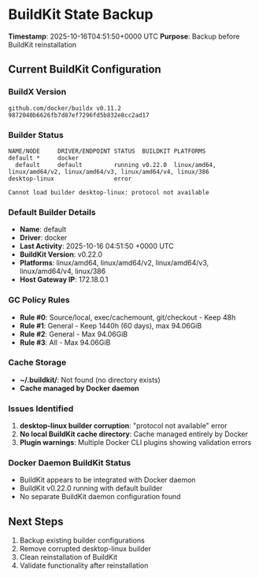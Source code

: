 # BuildKit State Backup

**Timestamp**: 2025-10-16T04:51:50+0000 UTC
**Purpose**: Backup before BuildKit reinstallation

## Current BuildKit Configuration

### BuildX Version
```
github.com/docker/buildx v0.11.2 9872040b6626fb7d87ef7296fd5b832e8cc2ad17
```

### Builder Status
```
NAME/NODE     DRIVER/ENDPOINT STATUS  BUILDKIT PLATFORMS
default *     docker
  default     default         running v0.22.0  linux/amd64, linux/amd64/v2, linux/amd64/v3, linux/amd64/v4, linux/386
desktop-linux                 error

Cannot load builder desktop-linux: protocol not available
```

### Default Builder Details
- **Name**: default
- **Driver**: docker
- **Last Activity**: 2025-10-16 04:51:50 +0000 UTC
- **BuildKit Version**: v0.22.0
- **Platforms**: linux/amd64, linux/amd64/v2, linux/amd64/v3, linux/amd64/v4, linux/386
- **Host Gateway IP**: 172.18.0.1

### GC Policy Rules
- **Rule #0**: Source/local, exec/cachemount, git/checkout - Keep 48h
- **Rule #1**: General - Keep 1440h (60 days), max 94.06GiB
- **Rule #2**: General - Max 94.06GiB
- **Rule #3**: All - Max 94.06GiB

### Cache Storage
- **~/.buildkit/**: Not found (no directory exists)
- **Cache managed by Docker daemon**

### Issues Identified
1. **desktop-linux builder corruption**: "protocol not available" error
2. **No local BuildKit cache directory**: Cache managed entirely by Docker
3. **Plugin warnings**: Multiple Docker CLI plugins showing validation errors

### Docker Daemon BuildKit Status
- BuildKit appears to be integrated with Docker daemon
- BuildKit v0.22.0 running with default builder
- No separate BuildKit daemon configuration found

## Next Steps
1. Backup existing builder configurations
2. Remove corrupted desktop-linux builder
3. Clean reinstallation of BuildKit
4. Validate functionality after reinstallation